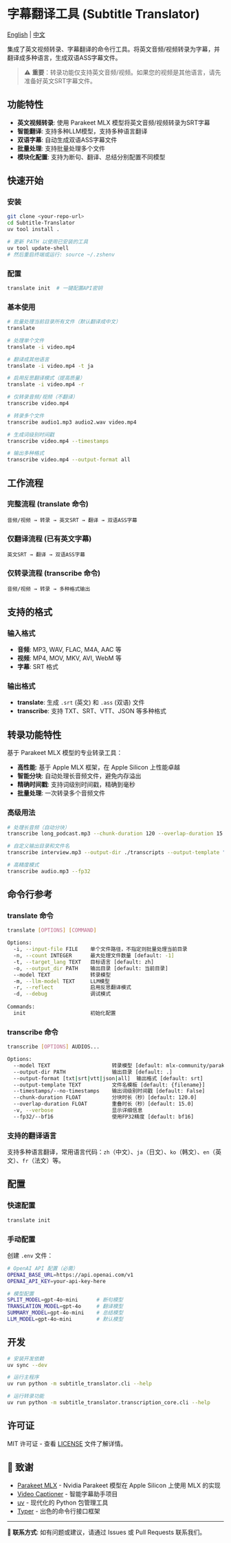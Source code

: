 # 字幕翻译工具 (Subtitle Translator)

[English](./README.md) | [中文](./README_zh.md)

集成了英文视频转录、字幕翻译的命令行工具。将英文音频/视频转录为字幕，并翻译成多种语言，生成双语ASS字幕文件。

> ⚠️ **重要**：转录功能仅支持英文音频/视频。如果您的视频是其他语言，请先准备好英文SRT字幕文件。

## 功能特性

- **英文视频转录**: 使用 Parakeet MLX 模型将英文音频/视频转录为SRT字幕
- **智能翻译**: 支持多种LLM模型，支持多种语言翻译
- **双语字幕**: 自动生成双语ASS字幕文件
- **批量处理**: 支持批量处理多个文件
- **模块化配置**: 支持为断句、翻译、总结分别配置不同模型

## 快速开始

### 安装
```bash
git clone <your-repo-url>
cd Subtitle-Translator
uv tool install .

# 更新 PATH 以使用已安装的工具
uv tool update-shell
# 然后重启终端或运行: source ~/.zshenv
```

### 配置
```bash
translate init  # 一键配置API密钥
```

### 基本使用
```bash
# 批量处理当前目录所有文件（默认翻译成中文）
translate

# 处理单个文件
translate -i video.mp4

# 翻译成其他语言
translate -i video.mp4 -t ja

# 启用反思翻译模式（提高质量）
translate -i video.mp4 -r

# 仅转录音频/视频（不翻译）
transcribe video.mp4

# 转录多个文件
transcribe audio1.mp3 audio2.wav video.mp4

# 生成词级别时间戳
transcribe video.mp4 --timestamps

# 输出多种格式
transcribe video.mp4 --output-format all
```

## 工作流程

### 完整流程 (translate 命令)
```
音频/视频 → 转录 → 英文SRT → 翻译 → 双语ASS字幕
```

### 仅翻译流程 (已有英文字幕)
```
英文SRT → 翻译 → 双语ASS字幕
```

### 仅转录流程 (transcribe 命令)
```
音频/视频 → 转录 → 多种格式输出
```

## 支持的格式

### 输入格式
- **音频**: MP3, WAV, FLAC, M4A, AAC 等
- **视频**: MP4, MOV, MKV, AVI, WebM 等
- **字幕**: SRT 格式

### 输出格式
- **translate**: 生成 `.srt` (英文) 和 `.ass` (双语) 文件
- **transcribe**: 支持 TXT、SRT、VTT、JSON 等多种格式

## 转录功能特性

基于 Parakeet MLX 模型的专业转录工具：

- **高性能**: 基于 Apple MLX 框架，在 Apple Silicon 上性能卓越
- **智能分块**: 自动处理长音频文件，避免内存溢出
- **精确时间戳**: 支持词级别时间戳，精确到毫秒
- **批量处理**: 一次转录多个音频文件

### 高级用法
```bash
# 处理长音频（自动分块）
transcribe long_podcast.mp3 --chunk-duration 120 --overlap-duration 15

# 自定义输出目录和文件名
transcribe interview.mp3 --output-dir ./transcripts --output-template "interview_{filename}"

# 高精度模式
transcribe audio.mp3 --fp32
```

## 命令行参考

### translate 命令
```bash
translate [OPTIONS] [COMMAND]

Options:
  -i, --input-file FILE    单个文件路径，不指定则批量处理当前目录
  -n, --count INTEGER      最大处理文件数量 [default: -1]
  -t, --target_lang TEXT   目标语言 [default: zh]
  -o, --output_dir PATH    输出目录 [default: 当前目录]
  --model TEXT             转录模型
  -m, --llm-model TEXT     LLM模型
  -r, --reflect            启用反思翻译模式
  -d, --debug              调试模式
  
Commands:
  init                     初始化配置
```

### transcribe 命令
```bash
transcribe [OPTIONS] AUDIOS...

Options:
  --model TEXT                    转录模型 [default: mlx-community/parakeet-tdt-0.6b-v2]
  --output-dir PATH               输出目录 [default: .]
  --output-format [txt|srt|vtt|json|all]  输出格式 [default: srt]
  --output-template TEXT          文件名模板 [default: {filename}]
  --timestamps/--no-timestamps    输出词级别时间戳 [default: False]
  --chunk-duration FLOAT          分块时长（秒）[default: 120.0]
  --overlap-duration FLOAT        重叠时长（秒）[default: 15.0]
  -v, --verbose                   显示详细信息
  --fp32/--bf16                   使用FP32精度 [default: bf16]
```

### 支持的翻译语言
支持多种语言翻译，常用语言代码：`zh`（中文）、`ja`（日文）、`ko`（韩文）、`en`（英文）、`fr`（法文）等。

## 配置

### 快速配置
```bash
translate init
```

### 手动配置
创建 `.env` 文件：
```bash
# OpenAI API 配置（必需）
OPENAI_BASE_URL=https://api.openai.com/v1
OPENAI_API_KEY=your-api-key-here

# 模型配置
SPLIT_MODEL=gpt-4o-mini      # 断句模型
TRANSLATION_MODEL=gpt-4o     # 翻译模型
SUMMARY_MODEL=gpt-4o-mini    # 总结模型
LLM_MODEL=gpt-4o-mini        # 默认模型
```

## 开发

```bash
# 安装开发依赖
uv sync --dev

# 运行主程序
uv run python -m subtitle_translator.cli --help

# 运行转录功能
uv run python -m subtitle_translator.transcription_core.cli --help
```

## 许可证

MIT 许可证 - 查看 [LICENSE](LICENSE) 文件了解详情。

## 🙏 致谢

- [Parakeet MLX](https://github.com/senstella/parakeet-mlx) - Nvidia Parakeet 模型在 Apple Silicon 上使用 MLX 的实现
- [Video Captioner](https://github.com/WEIFENG2333/VideoCaptioner) - 智能字幕助手项目
- [uv](https://github.com/astral-sh/uv) - 现代化的 Python 包管理工具
- [Typer](https://github.com/tiangolo/typer) - 出色的命令行接口框架

---

**📧 联系方式**: 如有问题或建议，请通过 Issues 或 Pull Requests 联系我们。 